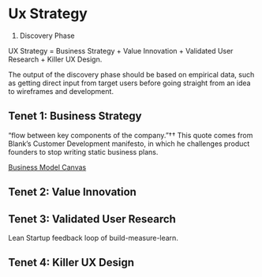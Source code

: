# Ux Strategy

1. Discovery Phase

UX Strategy = Business Strategy + Value Innovation + Validated User Research + Killer UX Design.

The output of the discovery phase should be based on empirical
data, such as getting direct input from target users before going
straight from an idea to wireframes and development.

## Tenet 1: Business Strategy
“flow between key components of the company.”†† This quote comes
from Blank’s Customer Development manifesto, in which he challenges product founders to stop writing static business plans.

[Business Model Canvas](https://en.wikipedia.org/wiki/Business_Model_Canvas)

## Tenet 2: Value Innovation

## Tenet 3: Validated User Research
Lean Startup feedback loop of build-measure-learn.

## Tenet 4: Killer UX Design